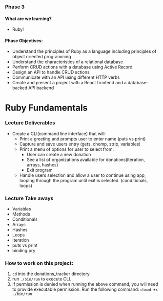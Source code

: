 ### Phase 3

#### What are we learning?

- Ruby!

#### Phase Objectives:

- Understand the principles of Ruby as a language including principles of object oriented programming
- Understand the characteristics of a relational database
- Perform CRUD actions with a database using Active Record
- Design an API to handle CRUD actions
- Communicate with an API using different HTTP verbs
- Create and present a project with a React frontend and a database-backed API backend

# Ruby Fundamentals

### Lecture Deliverables

- Create a CLI(command line interface) that will:
  - Print a greeting and prompts user to enter name (puts vs print)
  - Capture and save users entry (gets, chomp, strip, variables)
  - Print a menu of options for user to select from:
    - User can create a new donation
    - See a list of organizations available for donations(iteration, arrays, hashes)
    - Exit program
  - Handle users selection and allow a user to continue using app, looping through the program until exit is selected. (conditionals, loops)

### Lecture Take aways

- Variables
- Methods
- Conditionals
- Arrays
- Hashes
- Loops
- Iteration
- puts vs print
- binding.pry

### How to work on this project:

1. `cd` into the donations_tracker directory
2. run `./bin/run` to execute CLI.
3. If permission is denied when running the above command, you will need to provide executable permission. Run the following command: `chmod +x ./bin/run`
